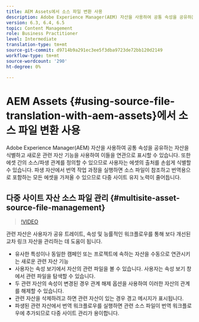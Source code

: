 ```yaml
---
title: AEM Assets에서 소스 파일 변환 사용
description: Adobe Experience Manager(AEM) 자산을 사용하여 공통 속성을 공유하는 자산을 식별하고 새로운 관련 자산 기능을 사용하여 이들을 연관으로 표시할 수 있습니다. 또한 에셋 간의 소스/파생 관계를 정의할 수 있으므로 사용자는 에셋의 출처를 손쉽게 식별할 수 있습니다. 파생 자산에서 번역 작업 과정을 실행하면 소스 파일이 참조하고 번역용으로 포함하는 모든 에셋을 가져올 수 있으므로 다중 사이트 유지 노력이 줄어듭니다.
version: 6.3, 6.4, 6.5
topic: Content Management
role: Business Practitioner
level: Intermediate
translation-type: tm+mt
source-git-commit: d9714b9a291ec3ee5f3dba9723de72bb120d2149
workflow-type: tm+mt
source-wordcount: '290'
ht-degree: 0%

---
```



# AEM Assets {#using-source-file-translation-with-aem-assets}에서 소스 파일 변환 사용

Adobe Experience Manager(AEM) 자산을 사용하여 공통 속성을 공유하는 자산을 식별하고 새로운 관련 자산 기능을 사용하여 이들을 연관으로 표시할 수 있습니다. 또한 에셋 간의 소스/파생 관계를 정의할 수 있으므로 사용자는 에셋의 출처를 손쉽게 식별할 수 있습니다. 파생 자산에서 번역 작업 과정을 실행하면 소스 파일이 참조하고 번역용으로 포함하는 모든 에셋을 가져올 수 있으므로 다중 사이트 유지 노력이 줄어듭니다.

## 다중 사이트 자산 소스 파일 관리 {#multisite-asset-source-file-management}

>[!VIDEO](https://video.tv.adobe.com/v/18331/?quality=9&learn=on)

관련 자산은 사용자가 공유 트레이트, 속성 및 능률적인 워크플로우를 통해 보다 개선된 교차 링크 자산을 관리하는 데 도움이 됩니다.

* 유사한 특성이나 동일한 캠페인 또는 프로젝트에 속하는 자산을 수동으로 연관시키는 새로운 관련 자산 기능
* 사용자는 속성 보기에서 자산의 관련 파일을 볼 수 있습니다. 사용자는 속성 보기 창에서 관련 파일을 탐색할 수 있습니다.
* 두 관련 자산의 속성이 변경된 경우 관계 해제 옵션을 사용하여 이러한 자산의 관계를 해제할 수 있습니다.
* 관련 자산을 삭제하려고 하면 관련 자산이 있는 경우 경고 메시지가 표시됩니다.
* 파생된 관련 자산에서 번역 워크플로우를 실행하면 관련 소스 파일이 번역 워크플로우에 추가되므로 다중 사이트 관리가 용이합니다.